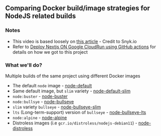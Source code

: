 ## Comparing Docker build/image strategies for NodeJS related builds

### Notes

- This video is based loosely on [this article](https://snyk.io/blog/choosing-the-best-node-js-docker-image/) - Credit to Snyk.io
- Refer to [Deploy Nextjs ON Google CloudRun using GitHub actions](https://www.youtube.com/watch?v=IjUnQ9kMnVo) for details on how we got to this project

### What we'll do?

Multiple builds of the same project using different Docker images

- The default `node` image - [node-default](https://github.com/techedemic/nextjs-cloudrun-app/tree/node-default)
- Same default image, but `slim` variety - [node-default-slim](https://github.com/techedemic/nextjs-cloudrun-app/tree/node-default-slim)
- `node:buster` - [node-buster](https://github.com/techedemic/nextjs-cloudrun-app/tree/node-buster)
- `node:bullsye` - [node-bullseye](https://github.com/techedemic/nextjs-cloudrun-app/tree/node-bullseye)
- `slim` variety `bullseye` - [node-bullseye-slim](https://github.com/techedemic/nextjs-cloudrun-app/tree/node-bullseye-slim)
- `lts` (Long-term-support) version of `bullseye` - [node-bullseye-lts](https://github.com/techedemic/nextjs-cloudrun-app/tree/node-bullseye-lts)
- `node:alpine` - [node-alpine](https://github.com/techedemic/nextjs-cloudrun-app/tree/node-alpine)
- Distroless images (i.e `gcr.io/distroless/nodejs-debian11`) - [node-distroless](https://github.com/techedemic/nextjs-cloudrun-app/tree/node-distroless)
